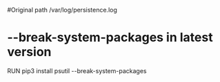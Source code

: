 #Original path /var/log/persistence.log

# --break-system-packages in latest version
RUN pip3 install psutil --break-system-packages


